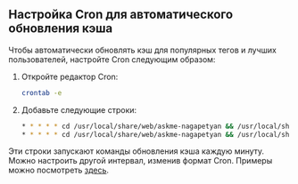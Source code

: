 ## Настройка Cron для автоматического обновления кэша

Чтобы автоматически обновлять кэш для популярных тегов и лучших пользователей, настройте Cron следующим образом:

1. Откройте редактор Cron:

   ```bash
   crontab -e
   ```

2. Добавьте следующие строки:

   ```bash
   * * * * * cd /usr/local/share/web/askme-nagapetyan && /usr/local/share/web/askme-nagapetyan/venv/bin/python manage.py cache_popular_tags
   * * * * * cd /usr/local/share/web/askme-nagapetyan && /usr/local/share/web/askme-nagapetyan/venv/bin/python manage.py cache_top_users
   ```

Эти строки запускают команды обновления кэша каждую минуту. Можно настроить другой интервал, изменив формат Cron. Примеры можно посмотреть [здесь](https://crontab.guru/examples.html).

